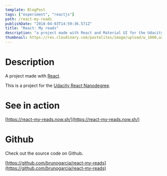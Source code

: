 ```yaml
---
template: BlogPost
tags: ["experiment", "reactjs"]
path: /react-my-reads
publishDate: "2018-04-03T14:59:36.571Z"
title: "React: My reads"
description: "a project made with React and Material UI for the Udacity React Nanodegree"
thumbnail: https://res.cloudinary.com/pastelitos/image/upload/w_1000,ar_16:9,c_fill,g_auto,e_sharpen/v1607767808/bruno/react-my-reads_im0kjq.png
---
```


# Description

A project made with [React](https://reactjs.org).

This is a project for the [Udacity React Nanodegree](https://eu.udacity.com/course/react-nanodegree--nd019).

# See in action

[https://react-my-reads.now.sh/](https://react-my-reads.now.sh/)

# Github

Check out the source code on Github.

[https://github.com/brunogarcia/react-my-reads](https://github.com/brunogarcia/react-my-reads)
